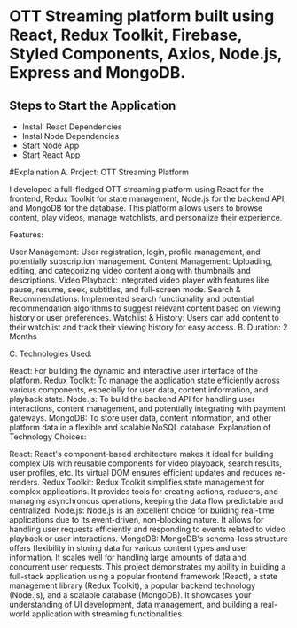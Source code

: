 # OTT Streaming platform built using React, Redux Toolkit, Firebase, Styled Components, Axios, Node.js, Express and MongoDB.

## Steps to Start the Application

+ Install React Dependencies
+ Instal Node Dependencies
+ Start Node App
+ Start React App

#Explaination
A. Project: OTT Streaming Platform

I developed a full-fledged OTT streaming platform using React for the frontend, Redux Toolkit for state management, Node.js for the backend API, and MongoDB for the database. This platform allows users to browse content, play videos, manage watchlists, and personalize their experience.

Features:

User Management: User registration, login, profile management, and potentially subscription management.
Content Management: Uploading, editing, and categorizing video content along with thumbnails and descriptions.
Video Playback: Integrated video player with features like pause, resume, seek, subtitles, and full-screen mode.
Search & Recommendations: Implemented search functionality and potential recommendation algorithms to suggest relevant content based on viewing history or user preferences.
Watchlist & History: Users can add content to their watchlist and track their viewing history for easy access.
B. Duration: 2 Months

C. Technologies Used:

React: For building the dynamic and interactive user interface of the platform.
Redux Toolkit: To manage the application state efficiently across various components, especially for user data, content information, and playback state.
Node.js: To build the backend API for handling user interactions, content management, and potentially integrating with payment gateways.
MongoDB: To store user data, content information, and other platform data in a flexible and scalable NoSQL database.
Explanation of Technology Choices:

React: React's component-based architecture makes it ideal for building complex UIs with reusable components for video playback, search results, user profiles, etc. Its virtual DOM ensures efficient updates and reduces re-renders.
Redux Toolkit: Redux Toolkit simplifies state management for complex applications. It provides tools for creating actions, reducers, and managing asynchronous operations, keeping the data flow predictable and centralized.
Node.js: Node.js is an excellent choice for building real-time applications due to its event-driven, non-blocking nature. It allows for handling user requests efficiently and responding to events related to video playback or user interactions.
MongoDB: MongoDB's schema-less structure offers flexibility in storing data for various content types and user information. It scales well for handling large amounts of data and concurrent user requests.
This project demonstrates my ability in building a full-stack application using a popular frontend framework (React), a state management library (Redux Toolkit), a popular backend technology (Node.js), and a scalable database (MongoDB). It showcases your understanding of UI development, data management, and building a real-world application with streaming functionalities.



